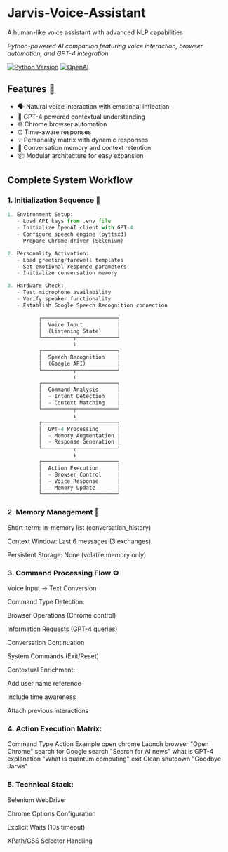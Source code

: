# Jarvis-Voice-Assistant
A human-like voice assistant with advanced NLP capabilities

*Python-powered AI companion featuring voice interaction, browser automation, and GPT-4 integration*

[![Python Version](https://img.shields.io/badge/python-3.8%2B-blue)](https://www.python.org/)
[![OpenAI](https://img.shields.io/badge/API-OpenAI-green)](https://openai.com/)

## Features 🌟
- 🗣️ Natural voice interaction with emotional inflection
- 🧠 GPT-4 powered contextual understanding
- 🌐 Chrome browser automation
- ⏰ Time-aware responses
- 💡 Personality matrix with dynamic responses
- 🔄 Conversation memory and context retention
- 📦 Modular architecture for easy expansion

## Complete System Workflow

### 1. Initialization Sequence 🌟
```python
1. Environment Setup:
   - Load API keys from .env file
   - Initialize OpenAI client with GPT-4
   - Configure speech engine (pyttsx3)
   - Prepare Chrome driver (Selenium)

2. Personality Activation:
   - Load greeting/farewell templates
   - Set emotional response parameters
   - Initialize conversation memory

3. Hardware Check:
   - Test microphone availability
   - Verify speaker functionality
   - Establish Google Speech Recognition connection

          ┌────────────────────────┐
          │  Voice Input           │
          │  (Listening State)     │
          └──────────┬─────────────┘
                     ↓
          ┌────────────────────────┐
          │  Speech Recognition    │
          │  (Google API)          │
          └──────────┬─────────────┘
                     ↓
          ┌────────────────────────┐
          │  Command Analysis      │
          │  - Intent Detection    │
          │  - Context Matching    │
          └──────────┬─────────────┘
                     ↓
          ┌────────────────────────┐
          │  GPT-4 Processing      │
          │  - Memory Augmentation │
          │  - Response Generation │
          └──────────┬─────────────┘
                     ↓
          ┌────────────────────────┐
          │  Action Execution      │
          │  - Browser Control     │
          │  - Voice Response      │
          │  - Memory Update       │
          └────────────────────────┘
```

### 2. Memory Management 🧠

Short-term: In-memory list (conversation_history)

Context Window: Last 6 messages (3 exchanges)

Persistent Storage: None (volatile memory only)


### 3. Command Processing Flow ⚙️

Voice Input -> Text Conversion

Command Type Detection:

Browser Operations (Chrome control)

Information Requests (GPT-4 queries)

Conversation Continuation

System Commands (Exit/Reset)

Contextual Enrichment:

Add user name reference

Include time awareness

Attach previous interactions

### 4. Action Execution Matrix:

Command Type	Action	Example
open chrome	Launch browser	"Open Chrome"
search for	Google search	"Search for AI news"
what is	GPT-4 explanation	"What is quantum computing"
exit	Clean shutdown	"Goodbye Jarvis"

### 5. Technical Stack:

Selenium WebDriver

Chrome Options Configuration

Explicit Waits (10s timeout)

XPath/CSS Selector Handling

